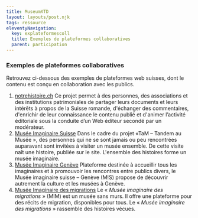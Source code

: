 ```yaml
---
title: MuseumXTD
layout: layouts/post.njk
tags: ressource
eleventyNavigation:
  key: explateformescoll
  title: Exemples de plateformes collaboratives
  parent: participation
---
```

### Exemples de plateformes collaboratives
Retrouvez ci-dessous des exemples de plateformes web suisses, dont le contenu est conçu en collaboration avec les publics. 
1. [notrehistoire.ch](https://notrehistoire.ch/)
   Ce projet permet à des personnes, des associations et des institutions patrimoniales de partager leurs documents et leurs intérêts à propos de la Suisse romande, d'échanger des commentaires, d'enrichir de leur connaissance le contenu publié et d'animer l’activité éditoriale sous la conduite d’un Web éditeur secondé par un modérateur.
2. [Musée Imaginaire Suisse](https://www.mi-s.ch/de/index.php)
   Dans le cadre du projet «TaM – Tandem au Musée », des personnes qui ne se sont jamais ou peu rencontrées auparavant sont invitées à visiter un musée ensemble. De cette visite naît une histoire, publiée sur le site. L'ensemble des histoires forme un musée imaginaire. 
3. [Musée Imaginaire Genève](https://www.mis-geneve.ch/)
   Plateforme destinée à accueillir tous les imaginaires et à promouvoir les rencontres entre publics divers, le Musée imaginaire suisse – Genève (M!S) propose de découvrir autrement la culture et les musées à Genève.
4. [Musée Imaginaire des migrations](https://www.mimsuisse.ch/)
   Le « _Musée imaginaire des migrations_ » (MIM) est un musée sans murs. Il offre une plateforme pour des récits de migration, disponibles pour tous. Le « _Musée imaginaire des migrations_ » rassemble des histoires vécues.
